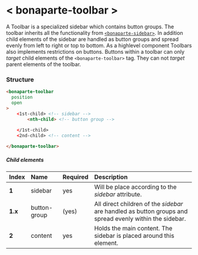 # < bonaparte-toolbar >
A Toolbar is a specialized sidebar which contains button groups. The toolbar inherits all the functionality from [`<bonaparte-sidebar>`](#-bonaparte-sidebar-). In addition child elements of the sidebar are handled as button groups and spread evenly from left to right or top to bottom.
As a highlevel component Toolbars also implements restrictions on buttons. Buttons within a toolbar can only _target_ child elements of the `<bonaparte-toolbar>` tag. They can not _target_ parent elements of the toolbar.

### Structure
```html
<bonaparte-toolbar
  position
  open
>
    <1st-child> <!-- sidebar -->
        <nth-child> <!-- button group -->
  
    </1st-child>
    <2nd-child> <!-- content --> 

</bonaparte-toolbar>
```

##### Child elements
Index | Name |  Required | Description 
:--------- | :--- | :------ | :-----
__1__ | sidebar | yes | Will be place according to the _sidebar_ attribute.
__1.x__ | button-group | (yes) | All direct children of the _sidebar_ are handled as button groups and spread evenly within the sidebar.
__2__ | content | yes | Holds the main content. The sidebar is placed around this element.
